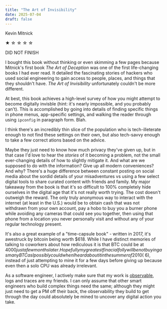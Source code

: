 ```yaml
---
title: "The Art of Invisibility"
date: 2025-07-04
draft: false
---
```


Kevin Mitnick

&#9733; &#9734; &#9734; &#9734; &#9734;

DID NOT FINISH

I bought this book without thinking or even skimming a few pages because Mitnick's first book _The Art of Deception_ was one of the first life-changing books I had ever read. It detailed the fascinating stories of hackers who used social engineering to gain access to people, places, and things that they shouldn't have. _The Art of Invisibility_ unfortunately couldn't be more different.

At best, this book achieves a high-level survey of how you might attempt to become digitally invisble (hint: it's nearly impossible, and you probably can't). This is accomplished by going into details of finding specific things in phone menus, app-specific settings, and walking the reader through using `ipconfig` in paragraph form. Blah.

I think there's an incredibly thin slice of the population who is tech-illeterate enough to not find these settings on their own, but also tech-savvy enough to take a few correct ations based on the advice.

Maybe they just need to know how much privacy they've given up, but in that case I'd love to hear the _stories_ of it becoming a problem, not the small ever-changing details of how to slightly mitigate it. And what are we supposed to do with the information? Give up all modern conveniences? And why? There's a huge difference between constant posting on social media about the sordid details of your misadventures vs using a few select digital tools to share curated content with friends and family. My major takeaway from the book is that it's so difficult to 100% completely hide ourselves in the digital age that it's not really worth trying. The cost doesn't outweigh the reward. The only truly anonymous way to interact with the internet (at least in the U.S.) would be to obtain cash that was not withdrawn from your own account, pay a hobo to buy you a burner phone while avoiding any cameras that could see you together, then using that phone from a location you never personally visit and without any of your regular technology present.

It's also a great example of a "time-capsule book" - written in 2017, it's awestruck by bitcoin being worth $618. While I have distinct memories of talking to coworkers about how rediculous it is that BTC could be at $4000 just a few months later. Hopefully my greatest finacial folly will be not buying as many BTC as I possibly could when I heard about it in the summer of 2010 (~$6), instead of just attempting to mine it for a few days before giving up because even then a solo CPU was already irrelevant.

As a software engineer, I actively make sure that my work is [observable](https://grafana.com/docs/grafana-cloud/introduction/what-is-observability/), logs and traces are my friends. I can only assume that other smart engineers who build complex things need the same; although they might just need to get a PM off their back, the observability they build to get through the day could absolutely be mined to uncover any digital action you take.
